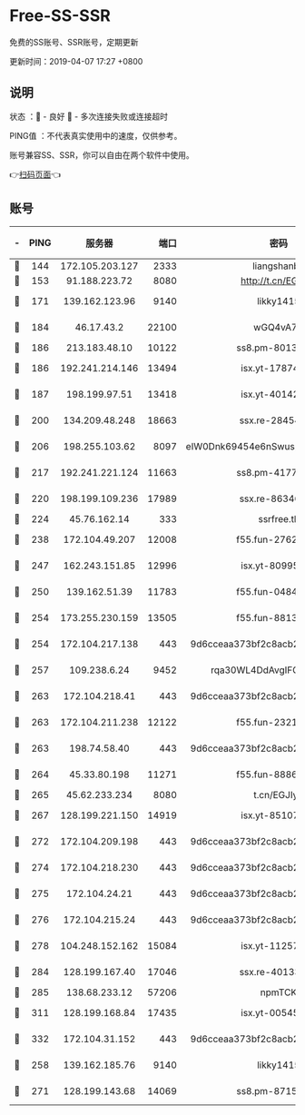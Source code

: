 # Free-SS-SSR

免费的SS账号、SSR账号，定期更新

更新时间：2019-04-07 17:27 +0800

## 说明

状态     ：🙂 - 良好 🙁 - 多次连接失败或连接超时

PING值   ：不代表真实使用中的速度，仅供参考。

账号兼容SS、SSR，你可以自由在两个软件中使用。

👉[扫码页面](https://liesauer.github.io/Free-SS-SSR/)👈

## 账号

|-|PING|服务器|端口|密码|加密方式|区域|
|:----:|:----:|:-----:|-----:|:----:|:----:|:----:|
|🙂|144|172.105.203.127|2333|liangshanbo|chacha20|JP|
|🙂|153|91.188.223.72|8080|http://t.cn/EGJIyrl|rc4-md5|RU|
|🙂|171|139.162.123.96|9140|likky1415|aes-256-cfb|JP|
|🙂|184|46.17.43.2|22100|wGQ4vA7D|aes-256-gcm|RU|
|🙂|186|213.183.48.10|10122|ss8.pm-80138879|rc4-md5|RU|
|🙂|186|192.241.214.146|13494|isx.yt-17874005|aes-256-cfb|US|
|🙂|187|198.199.97.51|13418|isx.yt-40142272|aes-256-cfb|US|
|🙂|200|134.209.48.248|18663|ssx.re-28454131|aes-256-cfb|US|
|🙂|206|198.255.103.62|8097|eIW0Dnk69454e6nSwuspv9DmS201tQ0D|aes-256-cfb|US|
|🙂|217|192.241.221.124|11663|ss8.pm-41772299|aes-256-cfb|US|
|🙂|220|198.199.109.236|17989|ssx.re-86346346|aes-256-cfb|US|
|🙂|224|45.76.162.14|333|ssrfree.tk|rc4|SG|
|🙂|238|172.104.49.207|12008|f55.fun-27622022|aes-256-cfb|SG|
|🙂|247|162.243.151.85|12996|isx.yt-80995578|aes-256-cfb|US|
|🙂|250|139.162.51.39|11783|f55.fun-04843983|aes-256-cfb|SG|
|🙂|254|173.255.230.159|13505|f55.fun-88132244|aes-256-cfb|US|
|🙂|254|172.104.217.138|443|9d6cceaa373bf2c8acb22e60b6a58be6|aes-256-cfb|US|
|🙂|257|109.238.6.24|9452|rqa30WL4DdAvgIFG6Fs3znzTa|aes-256-cfb|FR|
|🙂|263|172.104.218.41|443|9d6cceaa373bf2c8acb22e60b6a58be6|aes-256-cfb|US|
|🙂|263|172.104.211.238|12122|f55.fun-23214357|aes-256-cfb|US|
|🙂|263|198.74.58.40|443|9d6cceaa373bf2c8acb22e60b6a58be6|aes-256-cfb|US|
|🙂|264|45.33.80.198|11271|f55.fun-88868016|aes-256-cfb|US|
|🙂|265|45.62.233.234|8080|t.cn/EGJIyrl|rc4-md5|CA|
|🙂|267|128.199.221.150|14919|isx.yt-85107538|aes-256-cfb|SG|
|🙂|272|172.104.209.198|443|9d6cceaa373bf2c8acb22e60b6a58be6|aes-256-cfb|US|
|🙂|274|172.104.218.230|443|9d6cceaa373bf2c8acb22e60b6a58be6|aes-256-cfb|US|
|🙂|275|172.104.24.21|443|9d6cceaa373bf2c8acb22e60b6a58be6|aes-256-cfb|US|
|🙂|276|172.104.215.24|443|9d6cceaa373bf2c8acb22e60b6a58be6|aes-256-cfb|US|
|🙂|278|104.248.152.162|15084|isx.yt-11257150|aes-256-cfb|SG|
|🙂|284|128.199.167.40|17046|ssx.re-40133185|aes-256-cfb|SG|
|🙂|285|138.68.233.12|57206|npmTCK|rc4-md5|US|
|🙂|311|128.199.168.84|17435|isx.yt-00545215|aes-256-cfb|SG|
|🙂|332|172.104.31.152|443|9d6cceaa373bf2c8acb22e60b6a58be6|aes-256-cfb|US|
|🙂|258|139.162.185.76|9140|likky1415|aes-256-cfb|DE|
|🙂|271|128.199.143.68|14069|ss8.pm-87154822|aes-256-cfb|SG|
